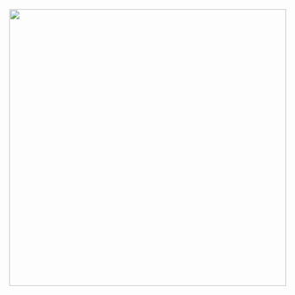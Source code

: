 <img src="https://user-images.githubusercontent.com/90380451/147483819-46d81490-b76a-484f-a5d9-881000244f67.mp4" height="500" />
